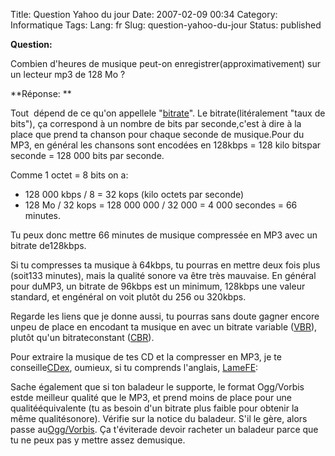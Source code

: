 Title: Question Yahoo du jour
Date: 2007-02-09 00:34
Category: Informatique
Tags:
Lang: fr
Slug: question-yahoo-du-jour
Status: published

**Question:**

<div class="\"hitcitation\"">

Combien d'heures de musique peut-on enregistrer(approximativement) sur un lecteur mp3 de 128 Mo ?

</div>



**Réponse:
**

Tout  dépend de ce qu'on appellele "[bitrate](http://fr.wikipedia.org/wiki/Bitrate)". Le bitrate(litéralement "taux de bits"), ça correspond à un nombre de bits par seconde,c'est à dire à la place que prend ta chanson pour chaque seconde de musique.Pour du MP3, en général les chansons sont encodées en 128kbps = 128 kilo bitspar seconde = 128 000 bits par seconde.

Comme 1 octet = 8 bits on a:

-   128 000 kbps / 8 = 32 kops (kilo octets par seconde)
-   128 Mo / 32 kops = 128 000 000 / 32 000 = 4 000 secondes = 66 minutes.

Tu peux donc mettre 66 minutes de musique compressée en MP3 avec un bitrate de128kbps.

Si tu compresses ta musique à 64kbps, tu pourras en mettre deux fois plus (soit133 minutes), mais la qualité sonore va être très mauvaise. En général pour duMP3, un bitrate de 96kbps est un minimum, 128kbps une valeur standard, et engénéral on voit plutôt du 256 ou 320kbps.

Regarde les liens que je donne aussi, tu pourras sans doute gagner encore unpeu de place en encodant ta musique en avec un bitrate variable ([VBR](http://fr.wikipedia.org/wiki/Variable_bit_rate)), plutôt qu'un bitrateconstant ([CBR](http://fr.wikipedia.org/wiki/Constant_bit_rate)).

Pour extraire la musique de tes CD et la compresser en MP3, je te conseille[CDex](http://www.clubic.com/telecharger-fiche9645-cdex.html), oumieux, si tu comprends l'anglais, [LameFE](http://www.clubic.com/telecharger-fiche11043-lamefe.html):

Sache également que si ton baladeur le supporte, le format Ogg/Vorbis  estde meilleur qualité que le MP3, et prend moins de place pour une qualitééquivalente (tu as besoin d'un bitrate plus faible pour obtenir la même qualitésonore). Vérifie sur la notice du baladeur. S'il le gère, alors passe au[Ogg/Vorbis](http://fr.wikipedia.org/wiki/Ogg_vorbis). Ça t'éviterade devoir racheter un baladeur parce que tu ne peux pas y mettre assez demusique.
